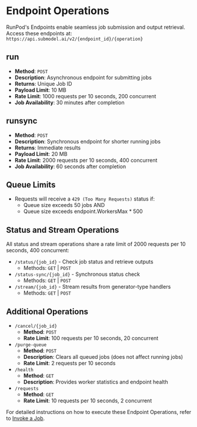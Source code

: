 # Endpoint Operations

RunPod's Endpoints enable seamless job submission and output retrieval. Access these endpoints at: `https://api.submodel.ai/v2/{endpoint_id}/{operation}`

## run

- **Method**: `POST`
- **Description**: Asynchronous endpoint for submitting jobs
- **Returns**: Unique Job ID
- **Payload Limit**: 10 MB
- **Rate Limit**: 1000 requests per 10 seconds, 200 concurrent
- **Job Availability**: 30 minutes after completion

## runsync

- **Method**: `POST`
- **Description**: Synchronous endpoint for shorter running jobs
- **Returns**: Immediate results
- **Payload Limit**: 20 MB
- **Rate Limit**: 2000 requests per 10 seconds, 400 concurrent
- **Job Availability**: 60 seconds after completion

## Queue Limits

- Requests will receive a `429 (Too Many Requests)` status if:
  - Queue size exceeds 50 jobs AND
  - Queue size exceeds endpoint.WorkersMax * 500

## Status and Stream Operations

All status and stream operations share a rate limit of 2000 requests per 10 seconds, 400 concurrent:

- `/status/{job_id}` - Check job status and retrieve outputs
  - Methods: `GET` | `POST`
- `/status-sync/{job_id}` - Synchronous status check
  - Methods: `GET` | `POST`
- `/stream/{job_id}` - Stream results from generator-type handlers
  - Methods: `GET` | `POST`

## Additional Operations

- `/cancel/{job_id}`
  - **Method**: `POST`
  - **Rate Limit**: 100 requests per 10 seconds, 20 concurrent
- `/purge-queue`
  - **Method**: `POST`
  - **Description**: Clears all queued jobs (does not affect running jobs)
  - **Rate Limit**: 2 requests per 10 seconds
- `/health`
  - **Method**: `GET`
  - **Description**: Provides worker statistics and endpoint health
- `/requests`
  - **Method**: `GET`
  - **Rate Limit**: 10 requests per 10 seconds, 2 concurrent

For detailed instructions on how to execute these Endpoint Operations, refer to [Invoke a Job](/serverless/endpoints/job-operations).